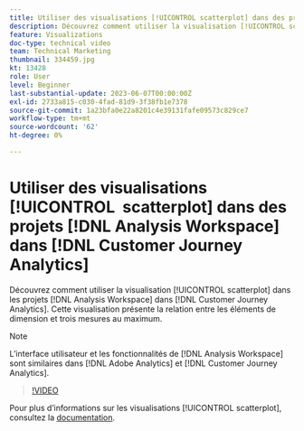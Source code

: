 ```yaml
---
title: Utiliser des visualisations [!UICONTROL scatterplot] dans des projets  [!DNL Analysis Workspace]
description: Découvrez comment utiliser la visualisation [!UICONTROL scatterplot] dans [!DNL Analysis Workspace] des projets dans [!DNL Customer Journey Analytics].
feature: Visualizations
doc-type: technical video
team: Technical Marketing
thumbnail: 334459.jpg
kt: 13428
role: User
level: Beginner
last-substantial-update: 2023-06-07T00:00:00Z
exl-id: 2733a815-c030-4fad-81d9-3f38fb1e7378
source-git-commit: 1a23bfa0e22a8201c4e39131fafe09573c829ce7
workflow-type: tm+mt
source-wordcount: '62'
ht-degree: 0%

---
```


# Utiliser des visualisations [!UICONTROL &#x200B; scatterplot] dans des projets [!DNL Analysis Workspace] dans [!DNL Customer Journey Analytics]

Découvrez comment utiliser la visualisation [!UICONTROL scatterplot] dans les projets [!DNL Analysis Workspace] dans [!DNL Customer Journey Analytics]. Cette visualisation présente la relation entre les éléments de dimension et trois mesures au maximum.

>[!NOTE]
>
>L’interface utilisateur et les fonctionnalités de [!DNL Analysis Workspace] sont similaires dans [!DNL Adobe Analytics] et [!DNL Customer Journey Analytics].

>[!VIDEO](https://video.tv.adobe.com/v/334459/?quality=12&learn=on)

Pour plus d’informations sur les visualisations [!UICONTROL scatterplot], consultez la [documentation](https://experienceleague.adobe.com/docs/analytics-platform/using/cja-workspace/visualizations/scatterplot.html).

